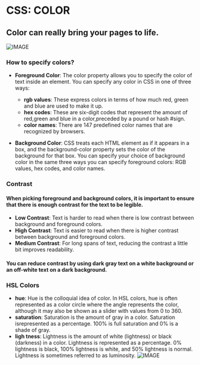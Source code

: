 # CSS: COLOR
## Color can really bring your pages to life.
![IMAGE](https://miro.medium.com/max/2600/1*PaEfNVGKydapQXKN6OgoDQ.png)

### How to specify colors?
+ **Foreground Color**: The color property allows you to specify the color of text inside an element. You can specify any color in CSS in one of three ways:
   + **rgb values**: These express colors in terms of how much red, green and blue are used to make it up.
   + **hex codes**: These are six-digit codes that represent the amount of red,green and blue in a color,preceded by a pound or hash #sign.
   + **color names**: There are 147 predefined color names that are recognized by browsers.

+ **Background Color**: CSS treats each HTML element as if it appears in a box, and the background-color property sets the color of the background for that box. You can specify your choice of background color in the same three ways you can specify foreground colors: RGB values, hex codes, and color names.

### Contrast
#### When picking foreground and background colors, it is important to ensure that there is enough contrast for the text to be legible.
+ **Low Contrast**: Text is harder to read when there is low contrast between background and foreground colors.
+ **High Contrast**: Text is easier to read when there is higher contrast between background and foreground colors.
+ **Medium Contrast**: For long spans of text, reducing the contrast a little bit improves readability.

#### You can reduce contrast by using dark gray text on a white background or an off-white text on a dark background.

### HSL Colors
+ **hue**: Hue is the colloquial idea of color. In HSL colors, hue is often represented as a color circle where the angle represents the
color, although it may also be shown as a slider with values from 0 to 360.
+ **saturation**: Saturation is the amount of gray in a color. Saturation isrepresented as a percentage. 100% is full saturation and 0% is a shade of gray.
+ **ligh tness**: Lightness is the amount of white (lightness) or black (darkness) in a color. Lightness is represented as a percentage.
0% lightness is black, 100% lightness is white, and 50% lightness is normal. Lightness is sometimes referred to as luminosity.
![IMAGE](https://i.pinimg.com/originals/22/c4/ed/22c4ede2cc183da204d75873b556b8d6.png)

